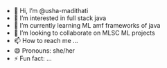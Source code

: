 - 👋 Hi, I’m @usha-madithati
- 👀 I’m interested in full stack java 
- 🌱 I’m currently learning ML amf frameworks of java 
- 💞️ I’m looking to collaborate on MLSC ML projects 
- 📫 How to reach me ...
- 😄 Pronouns: she/her
- ⚡ Fun fact: ...

<!---
usha-madithati/usha-madithati is a ✨ special ✨ repository because its `README.md` (this file) appears on your GitHub profile.
You can click the Preview link to take a look at your changes.
--->
